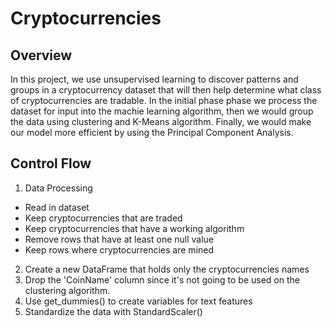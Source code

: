 # Cryptocurrencies
## Overview
In this project, we use unsupervised learning to discover patterns and groups in a cryptocurrency dataset that will then help determine what class of cryptocurrencies are tradable. In the initial phase phase we process the dataset for input into the machie learning algorithm, then we would group the data using clustering and K-Means algorithm. Finally, we would make our model more efficient by using the Principal Component Analysis.

## Control Flow
1. Data Processing
  - Read in dataset
  - Keep cryptocurrencies that are traded
  - Keep cryptocurrencies that have a working algorithm
  - Remove rows that have at least one null value
  - Keep rows where cryptocurrencies are mined
2. Create a new DataFrame that holds only the cryptocurrencies names
3. Drop the 'CoinName' column since it's not going to be used on the clustering algorithm.
4. Use get_dummies() to create variables for text features
5. Standardize the data with StandardScaler()
